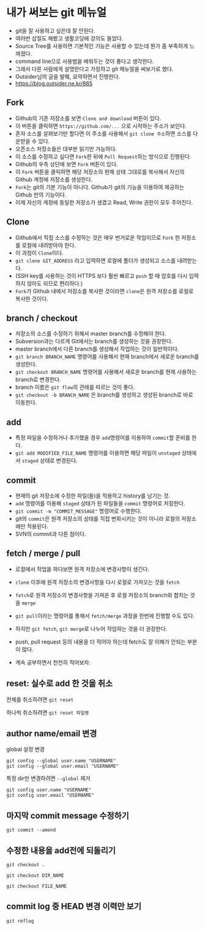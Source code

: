 # 내가 써보는 git 메뉴얼

- git을 잘 사용하고 싶은데 잘 안된다.
- 여러번 삽질도 해봤고 생활코딩에 강의도 들었다.
- Source Tree를 사용하면 기본적인 기능은 사용할 수 있는데 뭔가 좀 부족하게 느껴졌다.
- command line으로 사용법을 배워두는 것이 좋다고 생각한다.
- 그래서 다른 사람에게 설명한다고 가정하고 git 메뉴얼을 써보기로 했다.
- Outsider님의 글을 발췌, 요약하면서 진행한다.
- <https://blog.outsider.ne.kr/865>

## Fork
- Github의 기존 저장소를 보면 `Clone and download` 버튼이 있다.
- 이 버튼을 클릭하면 `https://github.com/...` 으로 시작하는 주소가 보인다.
- 혼자 소스를 살펴보기만 할다면 이 주소를 사용해서 `git clone 주소`하면 소스를 다운받을 수 있다.
- 오픈소스 저장소들은 대부분 읽기만 가능하다.
- 이 소스를 수정하고 싶다면 `Fork`한 뒤에 `Pull Request`하는 방식으로 진행된다.
- Github의 우측 상단에 보면 `Fork` 버튼이 있다.
- 이 `Fork` 버튼을 클릭하면 해당 저장소의 현재 상태 그대로를 복사해서 자신의 Github 계정에 저장소를 생성한다.
- `Fork`는 git의 기본 기능이 아니다. Github가 git의 기능을 이용하여 제공하는 Github 만의 기능이다.
- 이제 자신의 계정에 동일한 저장소가 생겼고 Read, Write 권한이 모두 주어진다.

## Clone
- Github에서 직접 소스를 수정하는 것은 매우 번거로운 작업이므로 `Fork` 한 저장소를 로컬에 내려받아야 한다.
- 이 과정이 `Clone`이다.
- `git clone GIT_ADDRESS` 라고 입력하면 로컬에 폴더가 생성되고 소스를 내려받는다.
- (SSH key를 사용하는 것이 HTTPS 보다 훨씬 빠르고 `push` 할 때 암호를 다시 입력하지 않아도 되므로 편리하다.)
- `Fork`가 Github 내에서 저장소를 복사한 것이라면 `clone`은 원격 저장소를 로컬로 복사한 것이다.

## branch / checkout
- 저장소의 소스를 수정하기 위해서 master branch를 수정해야 한다.
- Subversion과는 다르게 Git에서는 branch를 생성하는 것을 권장한다.
- master branch에서 다른 branch를 생성해서 작업하는 것이 일반적이다.
- `git branch BRANCH_NAME` 명령어를 사용해서 현재 branch에서 새로운 branch를 생성한다.
- `git checkout BRANCH_NAME` 명령어를 사용해서 새로운 branch를 현재 사용하는 branch로 변경한다.
- branch 이름은 `git flow`의 관례를 따르는 것이 좋다.
- `git checkout -b BRANCH_NAME` 은 branch를 생성하고 생성된 branch로 바로 이동한다.

## add
- 특정 파일을 수정하거나 추가했을 경우 `add`명령어를 이용하여 `commit`할 준비를 한다.
- `git add MODIFIED_FILE_NAME` 명령어를 이용하면 해당 파일이 `unstaged` 상태에서 `staged` 상태로 변경된다.

## commit
- 현재의 git 저장소에 수정한 파일(들)을 적용하고 history를 남기는 것.
- `add` 명령어를 이용해 `staged` 상태가 된 파일들을 `commit` 명령어로 저장한다.
- `git commit -m "COMMIT_MESSAGE"` 명령어로 수행한다.
- git의 `commit`은 원격 저장소의 상태를 직접 변화시키는 것이 아니라 로컬의 저장소에만 적용된다.
- SVN의 commit과 다른 점이다.

## fetch / merge / pull
- 로컬에서 작업을 하다보면 원격 저장소에 변경사항이 생긴다.
- `clone` 이후에 원격 저장소의 변경사항을 다시 로컬로 가져오는 것을 `fetch`
- `fetch`로 원격 저장소의 변경사항을 가져온 후 로컬 저장소의 branch와 합치는 것을 `merge`
- `git pull`이라는 명령어를 통해서 `fetch/merge` 과정을 한번에 진행할 수도 있다.
- 하지만 `git fetch`, `git merge`로 나누어 작업하는 것을 더 권장한다.


- push, pull request 등의 내용을 더 적어야 하는데 fetch도 잘 이해가 안되는 부분이 많다.
- 계속 공부하면서 천천히 적어보자.

## reset: 실수로 add 한 것을 취소

전체를 취소하려면 `git reset`

하나씩 취소하려면 `git reset 파일명`

## author name/email 변경

global 설정 변경

```
git config --global user.name "USERNAME"
git config --global user.email "USERNAME"
```

특정 dir만 변경하려면 `--global` 제거

```
git config user.name "USERNAME"
git config user.email "USERNAME"
```

## 마지막 commit message 수정하기

`git commit --amend`

## 수정한 내용을 add전에 되돌리기

`git checkout .`

`git checkout DIR_NAME`

`git checkout FILE_NAME`

## commit log 중 HEAD 변경 이력만 보기

`git reflog`

